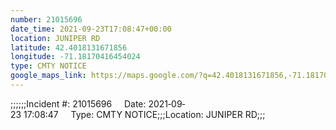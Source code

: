 ```yaml
---
number: 21015696
date_time: 2021-09-23T17:08:47+00:00
location: JUNIPER RD
latitude: 42.4018131671856
longitude: -71.18170416454024
type: CMTY NOTICE
google_maps_link: https://maps.google.com/?q=42.4018131671856,-71.18170416454024
---
```


;;;;;;Incident #: 21015696     Date: 2021‐09‐23 17:08:47     Type: CMTY NOTICE;;;Location: JUNIPER RD;;;
